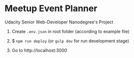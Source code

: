 # Meetup Event Planner
Udacity Senior Web-Developer Nanodegree's Project

1) Create `.env.json` in root folder (according to example file)

2) $ `npm run deploy` (or `gulp dev` for run development stage)

3) Go to http://localhost:3000
